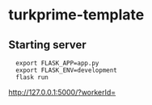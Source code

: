 # turkprime-template

## Starting server

```
  export FLASK_APP=app.py
  export FLASK_ENV=development
  flask run
```

http://127.0.0.1:5000/?workerId=
